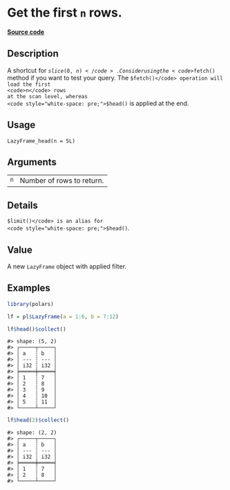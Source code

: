 

# Get the first <code>n</code> rows.

[**Source code**](https://github.com/pola-rs/r-polars/tree/d562252dbb77de7e06ca3e6150d74a2c709763bc/R/lazyframe__lazy.R#L914)

## Description

A shortcut for <code>$slice(0, n)</code>. Consider using the
<code>$fetch()</code> method if you want to test your query. The
<code>$fetch()</code> operation will load the first <code>n</code> rows
at the scan level, whereas
<code style="white-space: pre;">$head()</code> is applied at the end.

## Usage

<pre><code class='language-R'>LazyFrame_head(n = 5L)
</code></pre>

## Arguments

<table>
<tr>
<td style="white-space: nowrap; font-family: monospace; vertical-align: top">
<code id="LazyFrame_head_:_n">n</code>
</td>
<td>
Number of rows to return.
</td>
</tr>
</table>

## Details

<code style="white-space: pre;">$limit()</code> is an alias for
<code style="white-space: pre;">$head()</code>.

## Value

A new <code>LazyFrame</code> object with applied filter.

## Examples

``` r
library(polars)

lf = pl$LazyFrame(a = 1:6, b = 7:12)

lf$head()$collect()
```

    #> shape: (5, 2)
    #> ┌─────┬─────┐
    #> │ a   ┆ b   │
    #> │ --- ┆ --- │
    #> │ i32 ┆ i32 │
    #> ╞═════╪═════╡
    #> │ 1   ┆ 7   │
    #> │ 2   ┆ 8   │
    #> │ 3   ┆ 9   │
    #> │ 4   ┆ 10  │
    #> │ 5   ┆ 11  │
    #> └─────┴─────┘

``` r
lf$head(2)$collect()
```

    #> shape: (2, 2)
    #> ┌─────┬─────┐
    #> │ a   ┆ b   │
    #> │ --- ┆ --- │
    #> │ i32 ┆ i32 │
    #> ╞═════╪═════╡
    #> │ 1   ┆ 7   │
    #> │ 2   ┆ 8   │
    #> └─────┴─────┘
